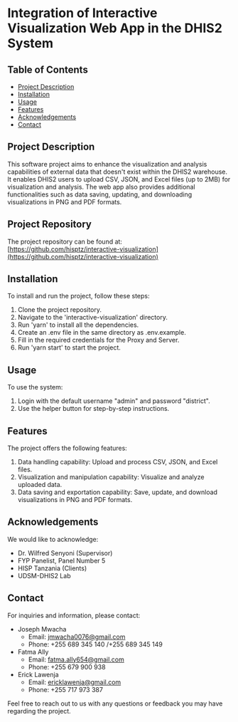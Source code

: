 # Integration of Interactive Visualization Web App in the DHIS2 System

## Table of Contents
- [Project Description](#project-description)
- [Installation](#installation)
- [Usage](#usage)
- [Features](#features)
- [Acknowledgements](#acknowledgements)
- [Contact](#contact)

## Project Description
This software project aims to enhance the visualization and analysis capabilities of external data that doesn't exist within the DHIS2 warehouse. It enables DHIS2 users to upload CSV, JSON, and Excel files (up to 2MB) for visualization and analysis. The web app also provides additional functionalities such as data saving, updating, and downloading visualizations in PNG and PDF formats.

## Project Repository
The project repository can be found at: [https://github.com/hisptz/interactive-visualization](https://github.com/hisptz/interactive-visualization)

## Installation
To install and run the project, follow these steps:
1. Clone the project repository.
2. Navigate to the 'interactive-visualization' directory.
3. Run 'yarn' to install all the dependencies.
4. Create an .env file in the same directory as .env.example.
5. Fill in the required credentials for the Proxy and Server.
6. Run 'yarn start' to start the project.

## Usage
To use the system:
1. Login with the default username "admin" and password "district".
2. Use the helper button for step-by-step instructions.

## Features
The project offers the following features:
1. Data handling capability: Upload and process CSV, JSON, and Excel files.
2. Visualization and manipulation capability: Visualize and analyze uploaded data.
3. Data saving and exportation capability: Save, update, and download visualizations in PNG and PDF formats.

## Acknowledgements
We would like to acknowledge:
- Dr. Wilfred Senyoni (Supervisor)
- FYP Panelist, Panel Number 5
- HISP Tanzania (Clients)
- UDSM-DHIS2 Lab

## Contact
For inquiries and information, please contact:
- Joseph Mwacha
  - Email: jmwacha0076@gmail.com
  - Phone: +255 689 345 140 /+255 689 345 149
- Fatma Ally
  - Email: fatma.ally654@gmail.com
  - Phone: +255 679 900 938
- Erick Lawenja
  - Email: ericklawenja@gmail.com
  - Phone: +255 717 973 387

Feel free to reach out to us with any questions or feedback you may have regarding the project.
